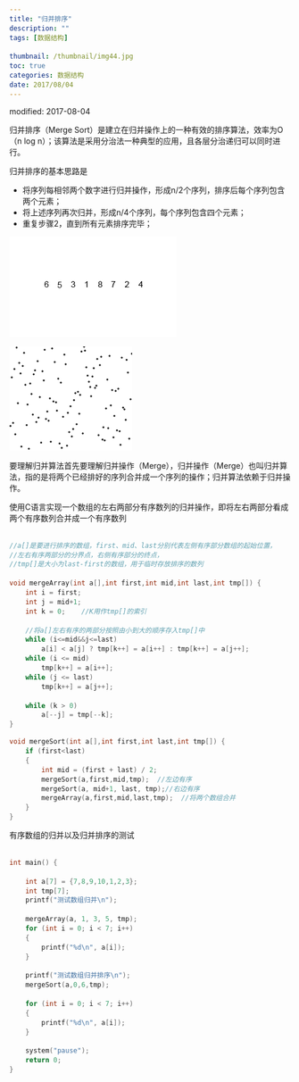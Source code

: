 ```yaml
---
title: "归并排序"
description: ""
tags: [数据结构]

thumbnail: /thumbnail/img44.jpg
toc: true
categories: 数据结构
date: 2017/08/04
---
```

modified: 2017-08-04

归并排序（Merge Sort）是建立在归并操作上的一种有效的排序算法，效率为O（n log n）；该算法是采用分治法一种典型的应用，且各层分治递归可以同时进行。
<!--more-->
归并排序的基本思路是

* 将序列每相邻两个数字进行归并操作，形成n/2个序列，排序后每个序列包含两个元素；
* 将上述序列再次归并，形成n/4个序列，每个序列包含四个元素；
* 重复步骤2，直到所有元素排序完毕；


![](/public/img/DataStructure/Merge_sort.gif)



![](/public/img/DataStructure/Merge_sort_01.gif)



要理解归并算法首先要理解归并操作（Merge），归并操作（Merge）也叫归并算法，指的是将两个已经排好的序列合并成一个序列的操作；归并算法依赖于归并操作。

使用C语言实现一个数组的左右两部分有序数列的归并操作，即将左右两部分看成两个有序数列合并成一个有序数列


```c

//a[]是要进行排序的数组，first、mid、last分别代表左侧有序部分数组的起始位置，
//左右有序两部分的分界点，右侧有序部分的终点，
//tmp[]是大小为last-first的数组，用于临时存放排序的数列

void mergeArray(int a[],int first,int mid,int last,int tmp[]) {
	int i = first;
	int j = mid+1;
	int k = 0;    //K用作tmp[]的索引

    //将a[]左右有序的两部分按照由小到大的顺序存入tmp[]中
	while (i<=mid&&j<=last)
		a[i] < a[j] ? tmp[k++] = a[i++] : tmp[k++] = a[j++];
	while (i <= mid)
		tmp[k++] = a[i++];
	while (j <= last)
		tmp[k++] = a[j++];
   
	while (k > 0)
		a[--j] = tmp[--k];
}
```


```c
void mergeSort(int a[],int first,int last,int tmp[]) {
	if (first<last)
	{
		int mid = (first + last) / 2;
		mergeSort(a,first,mid,tmp);  //左边有序
		mergeSort(a, mid+1, last, tmp);//右边有序
		mergeArray(a,first,mid,last,tmp);  //将两个数组合并
	}
}

````
有序数组的归并以及归并排序的测试

```c

int main() {

	int a[7] = {7,8,9,10,1,2,3};
	int tmp[7];
	printf("测试数组归并\n");

	mergeArray(a, 1, 3, 5, tmp);
	for (int i = 0; i < 7; i++)
	{
		printf("%d\n", a[i]);
	}

	printf("测试数组归并排序\n");
	mergeSort(a,0,6,tmp);

	for (int i = 0; i < 7; i++)
	{
		printf("%d\n", a[i]);
	}

	system("pause");
	return 0;
}

```